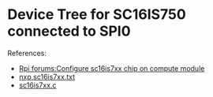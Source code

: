 Device Tree for SC16IS750 connected to SPI0
===

References:

- [Rpi forums:Configure sc16is7xx chip on compute module](https://www.raspberrypi.org/forums/viewtopic.php?t=128892&p=904524)
- [nxp,sc16is7xx.txt](https://github.com/torvalds/linux/blob/v4.4/Documentation/devicetree/bindings/serial/nxp%2Csc16is7xx.txt)
- [sc16is7xx.c](https://github.com/raspberrypi/linux/blob/raspberrypi-kernel_1.20170427-1/drivers/tty/serial/sc16is7xx.c)
